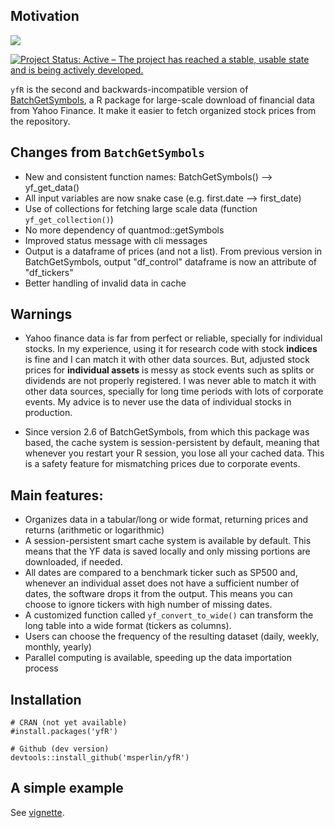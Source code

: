 ## Motivation

[![](https://cranlogs.r-pkg.org/badges/BatchGetSymbols)](https://CRAN.R-project.org/yfR)

[![Project Status: Active – The project has reached a stable, usable state and is being actively developed.](https://www.repostatus.org/badges/latest/active.svg)](https://www.repostatus.org/#active)


`yfR` is the second and backwards-incompatible version of [BatchGetSymbols](https://CRAN.R-project.org/package=BatchGetSymbols), a R package for large-scale download of financial data from Yahoo Finance. It make it easier to fetch organized stock prices from the repository. 


## Changes from `BatchGetSymbols`

- New and consistent function names: BatchGetSymbols() -->  yf_get_data()
- All input variables are now snake case (e.g. first.date --> first_date)
- Use of collections for fetching large scale data (function `yf_get_collection()`)
- No more dependency of quantmod::getSymbols
- Improved status message with cli messages
- Output is a dataframe of prices (and not a list). From previous version in BatchGetSymbols, output  "df_control" dataframe is now an attribute of "df_tickers"
- Better handling of invalid data in cache


## Warnings

- Yahoo finance data is far from perfect or reliable, specially for individual stocks. In my experience, using it for research code with stock **indices** is fine and I can match it with other data sources. But, adjusted stock prices for **individual assets** is messy as stock events such as splits or dividends are not properly registered. I was never able to match it with other data sources, specially for long time periods with lots of corporate events. My advice is to never use the data of individual stocks in production. 

- Since version 2.6 of BatchGetSymbols, from which this package was based, the cache system is session-persistent by default, meaning that whenever you restart your R session, you lose all your cached data. This is a safety feature for mismatching prices due to corporate events.


## Main features:

- Organizes data in a tabular/long or wide format, returning prices and returns (arithmetic or logarithmic)
- A session-persistent smart cache system is available by default. This means that the YF data is saved locally and only missing portions are downloaded, if needed.
- All dates are compared to a benchmark ticker such as SP500 and, whenever an individual asset does not have a sufficient number of dates, the software drops it from the output. This means you can choose to ignore tickers with high number of missing dates.
- A customized function called `yf_convert_to_wide()` can transform the long  table into a wide format (tickers as columns). 
- Users can choose the frequency of the resulting dataset (daily, weekly, monthly, yearly)
- Parallel computing is available, speeding up the data importation process


## Installation

```
# CRAN (not yet available)
#install.packages('yfR')

# Github (dev version)
devtools::install_github('msperlin/yfR')
```

## A simple example

See [vignette](https://CRAN.R-project.org/package=yfR).
